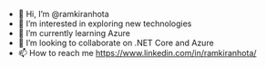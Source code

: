 - 👋 Hi, I’m @ramkiranhota
- 👀 I’m interested in exploring new technologies
- 🌱 I’m currently learning Azure
- 💞️ I’m looking to collaborate on .NET Core and Azure
- 📫 How to reach me https://www.linkedin.com/in/ramkiranhota/

<!---
ramkiranhota/ramkiranhota is a ✨ special ✨ repository because its `README.md` (this file) appears on your GitHub profile.
You can click the Preview link to take a look at your changes.
--->
